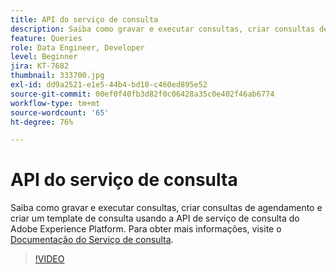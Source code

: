 ```yaml
---
title: API do serviço de consulta
description: Saiba como gravar e executar consultas, criar consultas de agendamento e criar um template de consulta usando a API de serviço de consulta do Adobe Experience Platform.
feature: Queries
role: Data Engineer, Developer
level: Beginner
jira: KT-7682
thumbnail: 333700.jpg
exl-id: dd9a2521-e1e5-44b4-bd10-c460ed895e52
source-git-commit: 00ef0f40fb3d82f0c06428a35c0e402f46ab6774
workflow-type: tm+mt
source-wordcount: '65'
ht-degree: 76%

---
```


# API do serviço de consulta

Saiba como gravar e executar consultas, criar consultas de agendamento e criar um template de consulta usando a API de serviço de consulta do Adobe Experience Platform. Para obter mais informações, visite o [Documentação do Serviço de consulta](https://experienceleague.adobe.com/docs/experience-platform/query/home.html?lang=pt-BR).

>[!VIDEO](https://video.tv.adobe.com/v/333700?learn=on)
